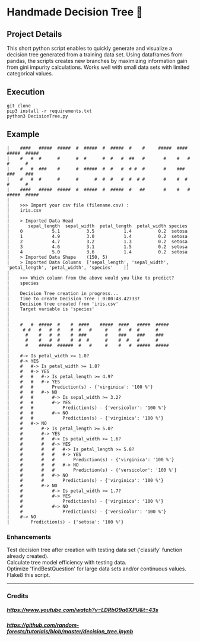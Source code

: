 # Handmade Decision Tree :herb:

## Project Details
This short python script enables to quickly generate and visualize a decision tree generated from a training data set. Using dataframes from pandas, the scripts creates new branches by maximizing information gain from gini impurity calculations. Works well with small data sets with limited categorical values.

## Execution
    git clone
    pip3 install -r requirements.txt
    python3 DecisionTree.py

## Example
    |    ####   #####  #####  #  #####  #  #####  #    #     #####  ####   #####  #####
    |    #   #  #      #      #  #      #  #   #  ##   #       #    #   #  #      #
    |    #   #  ###    #      #  #####  #  #   #  # #  #       #    ###    ###    ###
    |    #   #  #      #      #      #  #  #   #  #  # #       #    #  #   #      #
    |    ####   #####  #####  #  #####  #  #####  #   ##       #    #   #  #####  #####
    |
    |    >>> Import your csv file (filename.csv) :
    |    iris.csv
    |
    |    > Imported Data Head
    |       sepal_length  sepal_width  petal_length  petal_width species
    |    0           5.1          3.5           1.4          0.2  setosa
    |    1           4.9          3.0           1.4          0.2  setosa
    |    2           4.7          3.2           1.3          0.2  setosa
    |    3           4.6          3.1           1.5          0.2  setosa
    |    4           5.0          3.6           1.4          0.2  setosa
    |    > Imported Data Shape    (150, 5)
    |    > Imported Data Columns  ['sepal_length', 'sepal_width', 'petal_length', 'petal_width', 'species'    |]
    |
    |    >>> Which column from the above would you like to predict?
    |    species
    |
    |    Decision Tree creation in progress...
    |    Time to create Decision Tree : 0:00:48.427337
    |    Decision tree created from 'iris.csv'
    |    Target variable is 'species'
    |
    |
    |    #   #  #####  #    #  ####    #####  ####   #####  #####
    |     # #   #   #  #    #  #   #     #    #   #  #      #
    |      #    #   #  #    #  ###       #    ###    ###    ###
    |      #    #   #  #    #  #  #      #    #  #   #      #
    |      #    #####  ######  #   #     #    #   #  #####  #####
    |
    |    #-> Is petal_width >= 1.0?
    |    #-> YES
    |    #   #-> Is petal_width >= 1.8?
    |    #   #-> YES
    |    #   #   #-> Is petal_length >= 4.9?
    |    #   #   #-> YES
    |    #   #       Prediction(s) - {'virginica': '100 %'}
    |    #   #   #-> NO
    |    #   #       #-> Is sepal_width >= 3.2?
    |    #   #       #-> YES
    |    #   #           Prediction(s) - {'versicolor': '100 %'}
    |    #   #       #-> NO
    |    #   #           Prediction(s) - {'virginica': '100 %'}
    |    #   #-> NO
    |    #       #-> Is petal_length >= 5.0?
    |    #       #-> YES
    |    #       #   #-> Is petal_width >= 1.6?
    |    #       #   #-> YES
    |    #       #   #   #-> Is petal_length >= 5.8?
    |    #       #   #   #-> YES
    |    #       #   #       Prediction(s) - {'virginica': '100 %'}
    |    #       #   #   #-> NO
    |    #       #   #       Prediction(s) - {'versicolor': '100 %'}
    |    #       #   #-> NO
    |    #       #       Prediction(s) - {'virginica': '100 %'}
    |    #       #-> NO
    |    #           #-> Is petal_width >= 1.7?
    |    #           #-> YES
    |    #               Prediction(s) - {'virginica': '100 %'}
    |    #           #-> NO
    |    #               Prediction(s) - {'versicolor': '100 %'}
    |    #-> NO
    |        Prediction(s) - {'setosa': '100 %'}

### Enhancements
Test decision tree after creation with testing data set ('classify' function already created).   
Calculate tree model efficiency with testing data.   
Optimize 'findBestQuestion' for large data sets and/or continuous values.   
Flake8 this script.

******

### Credits
##### https://www.youtube.com/watch?v=LDRbO9a6XPU&t=43s   
##### https://github.com/random-forests/tutorials/blob/master/decision_tree.ipynb   
